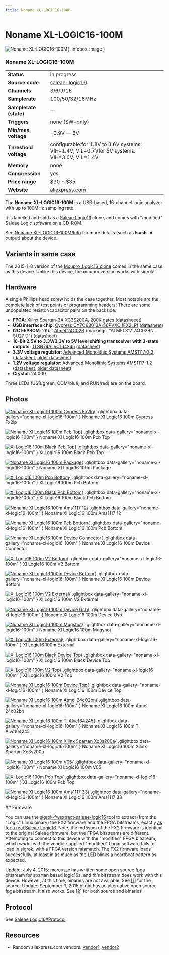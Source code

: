 ```yaml
---
title: Noname XL-LOGIC16-100M
---
```


# Noname XL-LOGIC16-100M

<div class="infobox" markdown>

![Noname XL-LOGIC16-100M](./img/Noname_xl_logic16_100m_cypress_fx2lp.jpg){ .infobox-image }

### Noname XL-LOGIC16-100M

| | |
|---|---|
| **Status** | in progress |
| **Source code** | [saleae-logic16](https://github.com/OpenTraceLab/OpenTraceCapture/tree/main/src/hardware/saleae-logic16) |
| **Channels** | 3/6/9/16 |
| **Samplerate** | 100/50/32/16MHz |
| **Samplerate (state)** | — |
| **Triggers** | none (SW-only) |
| **Min/max voltage** | -0.9V — 6V |
| **Threshold voltage** | configurable:for 1.8V to 3.6V systems: VIH=1.4V, VIL=0.7Vfor 5V systems: VIH=3.6V, VIL=1.4V |
| **Memory** | none |
| **Compression** | yes |
| **Price range** | $30 - $35 |
| **Website** | [aliexpress.com](http://www.aliexpress.com/item/Free-Shipping-Saleae-24MHz-8Channels-Logic-Analyzer-Fully-Checked-Best-quality-Input-buffered/1731200392.html) |

</div>

The **Noname  XL-LOGIC16-100M** is a USB-based, 16-channel logic analyzer with up to 100MHz sampling rate.

It is labelled and sold as a [Saleae Logic16](https://sigrok.org/wiki/Saleae_Logic16) clone, and comes with "modified" Saleae Logic software on a CD-ROM.

See [Noname XL-LOGIC16-100M/Info](https://sigrok.org/wiki/Noname_XL-LOGIC16-100M/Info) for more details (such as **lsusb -v** output) about the device.

## Variants in same case

The 2015-1-8 version of the [Mcupro_Logic16_clone](https://sigrok.org/wiki/Mcupro_Logic16_clone) comes in the same case as this device.  Unlike this device, the mcupro version works with sigrok!

## Hardware

A single Phillips head screw holds the case together. Most notable are the complete lack of test points or programming headers! There are some unpopulated resistor/capacitor pairs on the backside.

- **FPGA**: [Xilinx Spartan-3A XC3S200A](http://www.xilinx.com/support/index.html/content/xilinx/en/supportNav/silicon_devices/fpga/spartan-3a.html), 200K gates ([datasheeet](http://www.xilinx.com/support/documentation/data_sheets/ds529.pdf))
- **USB interface chip**: [Cypress CY7C68013A-56PVXC (FX2LP)](http://www.cypress.com/?mpn=CY7C68013A-56PVXC) ([datasheet](http://www.cypress.com/?docID=34060))
- **I2C EEPROM**: 2Kbit [Atmel 24C02B](http://www.atmel.com/devices/AT24C02B.aspx) (markings: "ATMEL317 24C02BN SU27 D") ([datasheet](http://www.atmel.com/Images/doc5126.pdf))
- **16-Bit 2.5V to 3.3V/3.3V to 5V level shifting transceiver with 3-state outputs**: [TI SN74ALVC164245](http://www.ti.com/product/SN74ALVC164245) ([datasheet](http://www.ti.com/lit/gpn/sn74alvc164245))
- **3.3V voltage regulator**: [Advanced Monolithic Systems AMS1117-3.3](http://www.advanced-monolithic.com/products/voltreg.html#1117) ([datasheet](http://ams-semitech.com/attachments/File/AMS1117_20120314.pdf), [older datasheet](http://www.advanced-monolithic.com/pdf/ds1117.pdf))
- **1.2V voltage regulator**: [Advanced Monolithic Systems AMS1117-1.2](http://www.advanced-monolithic.com/products/voltreg.html#1117) ([datasheet](http://ams-semitech.com/attachments/File/AMS1117_20120314.pdf), [older datasheet](http://www.advanced-monolithic.com/pdf/ds1117.pdf))
- **Crystal:** 24.000

Three LEDs (USB/green, COM/blue, and RUN/red) are on the board.

## Photos

<div class="photo-grid" markdown>

[![Noname Xl Logic16 100m Cypress Fx2lp](./img/Noname_xl_logic16_100m_cypress_fx2lp.jpg)](./img/Noname_xl_logic16_100m_cypress_fx2lp.jpg "Noname Xl Logic16 100m Cypress Fx2lp"){ .glightbox data-gallery="noname-xl-logic16-100m" }
<span class="caption">Noname Xl Logic16 100m Cypress Fx2lp</span>

[![Noname Xl Logic16 100m Pcb Top](./img/Noname_xl_logic16_100m_pcb_top.jpg)](./img/Noname_xl_logic16_100m_pcb_top.jpg "Noname Xl Logic16 100m Pcb Top"){ .glightbox data-gallery="noname-xl-logic16-100m" }
<span class="caption">Noname Xl Logic16 100m Pcb Top</span>

[![Xl Logic16 100m Black Pcb Top](./img/Xl_logic16_100m_black_pcb_top.jpg)](./img/Xl_logic16_100m_black_pcb_top.jpg "Xl Logic16 100m Black Pcb Top"){ .glightbox data-gallery="noname-xl-logic16-100m" }
<span class="caption">Xl Logic16 100m Black Pcb Top</span>

[![Noname Xl Logic16 100m Package](./img/Noname_xl_logic16_100m_package.jpg)](./img/Noname_xl_logic16_100m_package.jpg "Noname Xl Logic16 100m Package"){ .glightbox data-gallery="noname-xl-logic16-100m" }
<span class="caption">Noname Xl Logic16 100m Package</span>

[![Xl Logic16 100m Pcb Bottom](./img/Xl-logic16-100m-pcb-bottom.jpg)](./img/Xl-logic16-100m-pcb-bottom.jpg "Xl Logic16 100m Pcb Bottom"){ .glightbox data-gallery="noname-xl-logic16-100m" }
<span class="caption">Xl Logic16 100m Pcb Bottom</span>

[![Xl Logic16 100m Black Pcb Bottom](./img/Xl_logic16_100m_black_pcb_bottom.jpg)](./img/Xl_logic16_100m_black_pcb_bottom.jpg "Xl Logic16 100m Black Pcb Bottom"){ .glightbox data-gallery="noname-xl-logic16-100m" }
<span class="caption">Xl Logic16 100m Black Pcb Bottom</span>

[![Noname Xl Logic16 100m Ams1117 12](./img/Noname_xl_logic16_100m_ams1117_12.jpg)](./img/Noname_xl_logic16_100m_ams1117_12.jpg "Noname Xl Logic16 100m Ams1117 12"){ .glightbox data-gallery="noname-xl-logic16-100m" }
<span class="caption">Noname Xl Logic16 100m Ams1117 12</span>

[![Noname Xl Logic16 100m Pcb Bottom](./img/Noname_xl_logic16_100m_pcb_bottom.jpg)](./img/Noname_xl_logic16_100m_pcb_bottom.jpg "Noname Xl Logic16 100m Pcb Bottom"){ .glightbox data-gallery="noname-xl-logic16-100m" }
<span class="caption">Noname Xl Logic16 100m Pcb Bottom</span>

[![Noname Xl Logic16 100m Device Connector](./img/Noname_xl_logic16_100m_device_connector.jpg)](./img/Noname_xl_logic16_100m_device_connector.jpg "Noname Xl Logic16 100m Device Connector"){ .glightbox data-gallery="noname-xl-logic16-100m" }
<span class="caption">Noname Xl Logic16 100m Device Connector</span>

[![Xl Logic16 100m V2 Bottom](./img/Xl-logic16-100m-v2-bottom.jpg)](./img/Xl-logic16-100m-v2-bottom.jpg "Xl Logic16 100m V2 Bottom"){ .glightbox data-gallery="noname-xl-logic16-100m" }
<span class="caption">Xl Logic16 100m V2 Bottom</span>

[![Noname Xl Logic16 100m Device Bottom](./img/Noname_xl_logic16_100m_device_bottom.jpg)](./img/Noname_xl_logic16_100m_device_bottom.jpg "Noname Xl Logic16 100m Device Bottom"){ .glightbox data-gallery="noname-xl-logic16-100m" }
<span class="caption">Noname Xl Logic16 100m Device Bottom</span>

[![Xl Logic16 100m V2 External](./img/Xl-logic16-100m-v2-external.jpg)](./img/Xl-logic16-100m-v2-external.jpg "Xl Logic16 100m V2 External"){ .glightbox data-gallery="noname-xl-logic16-100m" }
<span class="caption">Xl Logic16 100m V2 External</span>

[![Noname Xl Logic16 100m Device Usb](./img/Noname_xl_logic16_100m_device_usb.jpg)](./img/Noname_xl_logic16_100m_device_usb.jpg "Noname Xl Logic16 100m Device Usb"){ .glightbox data-gallery="noname-xl-logic16-100m" }
<span class="caption">Noname Xl Logic16 100m Device Usb</span>

[![Noname Xl Logic16 100m Mugshot](./img/Noname_xl_logic16_100m_mugshot.png)](./img/Noname_xl_logic16_100m_mugshot.png "Noname Xl Logic16 100m Mugshot"){ .glightbox data-gallery="noname-xl-logic16-100m" }
<span class="caption">Noname Xl Logic16 100m Mugshot</span>

[![Xl Logic16 100m External](./img/Xl-logic16-100m-external.jpg)](./img/Xl-logic16-100m-external.jpg "Xl Logic16 100m External"){ .glightbox data-gallery="noname-xl-logic16-100m" }
<span class="caption">Xl Logic16 100m External</span>

[![Xl Logic16 100m Black Device Top](./img/Xl_logic16_100m_black_device_top.jpg)](./img/Xl_logic16_100m_black_device_top.jpg "Xl Logic16 100m Black Device Top"){ .glightbox data-gallery="noname-xl-logic16-100m" }
<span class="caption">Xl Logic16 100m Black Device Top</span>

[![Xl Logic16 100m V2 Top](./img/Xl-logic16-100m-v2-top.jpg)](./img/Xl-logic16-100m-v2-top.jpg "Xl Logic16 100m V2 Top"){ .glightbox data-gallery="noname-xl-logic16-100m" }
<span class="caption">Xl Logic16 100m V2 Top</span>

[![Noname Xl Logic16 100m Device Top](./img/Noname_xl_logic16_100m_device_top.jpg)](./img/Noname_xl_logic16_100m_device_top.jpg "Noname Xl Logic16 100m Device Top"){ .glightbox data-gallery="noname-xl-logic16-100m" }
<span class="caption">Noname Xl Logic16 100m Device Top</span>

[![Noname Xl Logic16 100m Atmel 24c02bn](./img/Noname_xl_logic16_100m_atmel_24c02bn.jpg)](./img/Noname_xl_logic16_100m_atmel_24c02bn.jpg "Noname Xl Logic16 100m Atmel 24c02bn"){ .glightbox data-gallery="noname-xl-logic16-100m" }
<span class="caption">Noname Xl Logic16 100m Atmel 24c02bn</span>

[![Noname Xl Logic16 100m Ti Alvc164245](./img/Noname_xl_logic16_100m_ti_alvc164245.jpg)](./img/Noname_xl_logic16_100m_ti_alvc164245.jpg "Noname Xl Logic16 100m Ti Alvc164245"){ .glightbox data-gallery="noname-xl-logic16-100m" }
<span class="caption">Noname Xl Logic16 100m Ti Alvc164245</span>

[![Noname Xl Logic16 100m Xilinx Spartan Xc3s200a](./img/Noname_xl_logic16_100m_xilinx_spartan_xc3s200a.jpg)](./img/Noname_xl_logic16_100m_xilinx_spartan_xc3s200a.jpg "Noname Xl Logic16 100m Xilinx Spartan Xc3s200a"){ .glightbox data-gallery="noname-xl-logic16-100m" }
<span class="caption">Noname Xl Logic16 100m Xilinx Spartan Xc3s200a</span>

[![Noname Xl Logic16 100m V05](./img/Noname_xl_logic16_100m_v05.jpg)](./img/Noname_xl_logic16_100m_v05.jpg "Noname Xl Logic16 100m V05"){ .glightbox data-gallery="noname-xl-logic16-100m" }
<span class="caption">Noname Xl Logic16 100m V05</span>

[![Xl Logic16 100m Pcb Top](./img/Xl-logic16-100m-pcb-top.jpg)](./img/Xl-logic16-100m-pcb-top.jpg "Xl Logic16 100m Pcb Top"){ .glightbox data-gallery="noname-xl-logic16-100m" }
<span class="caption">Xl Logic16 100m Pcb Top</span>

[![Noname Xl Logic16 100m Ams1117 33](./img/Noname_xl_logic16_100m_ams1117_33.jpg)](./img/Noname_xl_logic16_100m_ams1117_33.jpg "Noname Xl Logic16 100m Ams1117 33"){ .glightbox data-gallery="noname-xl-logic16-100m" }
<span class="caption">Noname Xl Logic16 100m Ams1117 33</span>

</div>
## Firmware

You can use the [sigrok-fwextract-saleae-logic16](http://sigrok.org/gitweb/?p=sigrok-util.git;a=tree;f=firmware/saleae-logic16) tool to extract (from the "Logic" Linux binary) the FX2 firmware and the FPGA bitstreams, exactly [as for a real Saleae Logic16](https://sigrok.org/wiki/Saleae_Logic16). Note, the md5sum of the FX2 firmware is identical to the original Saleae firmware, but the FPGA bitstreams are different. Attempting to connect to this device with the "modified" FPGA bitstream, which _works_ with the vendor supplied "modified" Logic software fails to load in sigrok, with a FPGA version mismatch. The FX2 firmware loads successfully, at least in as much as the LED blinks a heartbeat pattern as expected.

Update: July 4, 2015: marcus_c has written some open source fpga bitstream for spartan based logic16s, and _this_ bitstream does work with this device.  However, at this time, binaries are not available.  See [[1]](https://github.com/zeldin/logic16_bitstream) for the source.
Update: September 3, 2015 blight has an alternative open source fpga bitstream.  It also works.  See [[2]](https://github.com/gregani/la16fw) for both source and binaries

## Protocol

See [Saleae Logic16#Protocol](https://sigrok.org/wiki/Saleae_Logic16#Protocol).

## Resources
- Random aliexpress.com vendors: [vendor1](http://www.aliexpress.com/item/Free-Shipping-Saleae-24MHz-8Channels-Logic-Analyzer-Fully-Checked-Best-quality-Input-buffered/1731200392.html), [vendor2](http://www.aliexpress.com/item/Saleae-logic16-USB-100MHz-Real-Time-Logic-Analyzers/1856825810.html)

